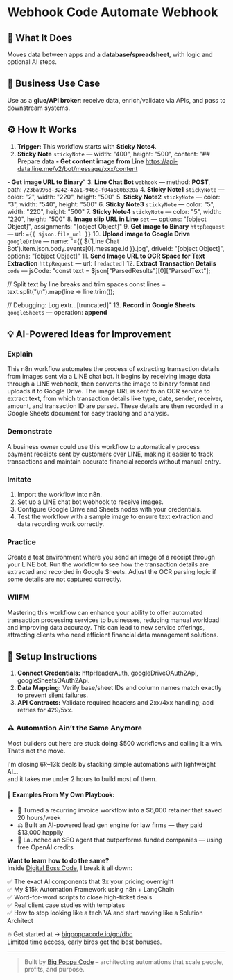 # Webhook Code Automate Webhook
## 🚀 What It Does
Moves data between apps and a **database/spreadsheet**, with logic and optional AI steps.

## 💼 Business Use Case
Use as a **glue/API broker**: receive data, enrich/validate via APIs, and pass to downstream systems.

## ⚙️ How It Works
1. **Trigger:** This workflow starts with **Sticky Note4**.
2. **Sticky Note** `stickyNote` — width: "400", height: "500", content: "## Prepare data
**- Get content image from Line** 
https://api-data.line.me/v2/bot/message/xxx/content

**- Get image URL to Binary**"
3. **Line Chat Bot** `webhook` — method: **POST**, path: `/23ba996d-3242-42a1-946c-f04a680b320a`
4. **Sticky Note1** `stickyNote` — color: "2", width: "220", height: "500"
5. **Sticky Note2** `stickyNote` — color: "3", width: "540", height: "500"
6. **Sticky Note3** `stickyNote` — color: "5", width: "220", height: "500"
7. **Sticky Note4** `stickyNote` — color: "5", width: "220", height: "500"
8. **Image slip URL in Line** `set` — options: "[object Object]", assignments: "[object Object]"
9. **Get image to Binary** `httpRequest` — url: `={{ $json.file_url }}`
10. **Upload image to Google Drive** `googleDrive` — name: "={{ $('Line Chat Bot').item.json.body.events[0].message.id }}.jpg", driveId: "[object Object]", options: "[object Object]"
11. **Send Image URL to OCR Space for Text Extraction** `httpRequest` — url: `[redacted]`
12. **Extract Transaction Details** `code` — jsCode: "const text = $json["ParsedResults"][0]["ParsedText"];

// Split text by line breaks and trim spaces
const lines = text.split("\n").map(line => line.trim());

// Debugging: Log extr…[truncated]"
13. **Record in Google Sheets** `googleSheets` — operation: **append**

## 💡 AI-Powered Ideas for Improvement
### Explain
This n8n workflow automates the process of extracting transaction details from images sent via a LINE chat bot. It begins by receiving image data through a LINE webhook, then converts the image to binary format and uploads it to Google Drive. The image URL is sent to an OCR service to extract text, from which transaction details like type, date, sender, receiver, amount, and transaction ID are parsed. These details are then recorded in a Google Sheets document for easy tracking and analysis.

### Demonstrate
A business owner could use this workflow to automatically process payment receipts sent by customers over LINE, making it easier to track transactions and maintain accurate financial records without manual entry.

### Imitate
1. Import the workflow into n8n.
2. Set up a LINE chat bot webhook to receive images.
3. Configure Google Drive and Sheets nodes with your credentials.
4. Test the workflow with a sample image to ensure text extraction and data recording work correctly.

### Practice
Create a test environment where you send an image of a receipt through your LINE bot. Run the workflow to see how the transaction details are extracted and recorded in Google Sheets. Adjust the OCR parsing logic if some details are not captured correctly.

### WIIFM
Mastering this workflow can enhance your ability to offer automated transaction processing services to businesses, reducing manual workload and improving data accuracy. This can lead to new service offerings, attracting clients who need efficient financial data management solutions.

## 🔧 Setup Instructions
1. **Connect Credentials:** httpHeaderAuth, googleDriveOAuth2Api, googleSheetsOAuth2Api.
2. **Data Mapping:** Verify base/sheet IDs and column names match exactly to prevent silent failures.
3. **API Contracts:** Validate required headers and 2xx/4xx handling; add retries for 429/5xx.

### ⚠️ Automation Ain’t the Same Anymore

Most builders out here are stuck doing $500 workflows and calling it a win.  
That’s not the move.  

I'm closing $6k–$13k deals by stacking simple automations with lightweight AI...  
and it takes me under 2 hours to build most of them.

#### 🧠 Examples From My Own Playbook:
- 🔁 Turned a recurring invoice workflow into a $6,000 retainer that saved 20 hours/week  
- ⚖️ Built an AI-powered lead gen engine for law firms — they paid $13,000 happily  
- 🚀 Launched an SEO agent that outperforms funded companies — using free OpenAI credits  

**Want to learn how to do the same?**  
Inside [Digital Boss Code](https://bigpoppacode.io/go/dbc), I break it all down:

✅ The exact AI components that 3x your pricing overnight  
✅ My $15k Automation Framework using n8n + LangChain  
✅ Word-for-word scripts to close high-ticket deals  
✅ Real client case studies with templates  
✅ How to stop looking like a tech VA and start moving like a Solution Architect  

🔥 Get started at → [bigpoppacode.io/go/dbc](https://bigpoppacode.io/go/dbc)  
Limited time access, early birds get the best bonuses.

---
> Built by [Big Poppa Code](https://bigpoppacode.io) – architecting automations that scale people, profits, and purpose.
